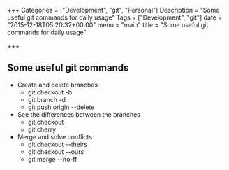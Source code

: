 +++
Categories = ["Development", "git", "Personal"]
Description = "Some useful git commands for daily usage"
Tags = ["Development", "git"]
date = "2015-12-18T05:20:32+00:00"
menu = "main"
title = "Some useful git commands for daily usage"

+++

## Some useful git commands

- Create and delete branches
	* git checkout -b <branchName>
	* git branch -d <branchName>
	* git push origin --delete <branchName>
- See the differences between the branches
	* git checkout <branchName>
	* git cherry <branchName>
- Merge and solve conflicts
	* git checkout --theirs
	* git checkout --ours
	* git merge --no-ff <branchName>
